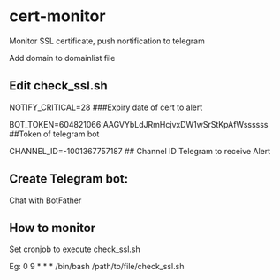 # cert-monitor
Monitor SSL certificate, push nortification to telegram

Add domain to domainlist file

## Edit check_ssl.sh

NOTIFY_CRITICAL=28 ###Expiry date of cert to alert

BOT_TOKEN=604821066:AAGVYbLdJRmHcjvxDW1wSrStKpAfWssssss ##Token of telegram bot

CHANNEL_ID=-1001367757187 ## Channel ID Telegram to receive Alert

## Create Telegram bot:
Chat with BotFather
## How to monitor
Set cronjob to execute check_ssl.sh

Eg: 0 9 * * * /bin/bash /path/to/file/check_ssl.sh
